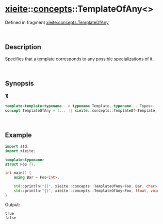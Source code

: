 # [xieite](../../xieite.md)\:\:[concepts](../../concepts.md)\:\:TemplateOfAny\<\>
Defined in fragment [xieite:concepts.TemplateOfAny](../../../src/concepts/template_of_any.cpp)

&nbsp;

## Description
Specifies that a template corresponds to any possible specializations of it.

&nbsp;

## Synopsis
#### 1)
```cpp
template<template<typename...> typename Template, typename... Types>
concept TemplateOfAny = (... || xieite::concepts::TemplateOf<Template, Types>);
```

&nbsp;

## Example
```cpp
import std;
import xieite;

template<typename>
struct Foo {};

int main() {
    using Bar = Foo<int>;

    std::println("{}", xieite::concepts::TemplateOfAny<Foo, Bar, char>);
    std::println("{}", xieite::concepts::TemplateOfAny<Foo, float, void>);
}
```
Output:
```
true
false
```
